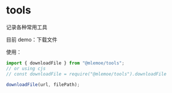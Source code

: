 # tools

记录各种常用工具

目前 demo：下载文件

使用：

```js
import { downloadFile } from "@mlemoe/tools";
// or using cjs
// const downloadFile = require("@mlemoe/tools").downloadFile

downloadFile(url, filePath);
```

